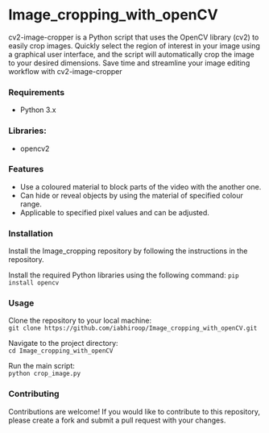 # Image_cropping_with_openCV

cv2-image-cropper is a Python script that uses the OpenCV library (cv2) to easily crop images. Quickly select the region of interest in your image using a graphical user interface, and the script will automatically crop the image to your desired dimensions. 
Save time and streamline your image editing workflow with cv2-image-cropper

### Requirements
  - Python 3.x   

### Libraries:
  - opencv2

  
### Features
  - Use a coloured material to block parts of the video with the another one.
  - Can hide or reveal objects by using the material of specified colour range.
  - Applicable to specified pixel values and can be adjusted.

### Installation
Install the Image_cropping repository by following the instructions in the repository.

Install the required Python libraries using the following command:
```pip install opencv```

### Usage
Clone the repository to your local machine:  
```git clone https://github.com/iabhiroop/Image_cropping_with_openCV.git```

Navigate to the project directory:  
```cd Image_cropping_with_openCV```
    
Run the main script:  
```python crop_image.py```
    


### Contributing
Contributions are welcome! If you would like to contribute to this repository, please create a fork and submit a pull request with your changes.
